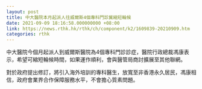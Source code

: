 ```yaml
---
layout: post
title: 中大醫院本月起派人往威爾斯4個專科門診冀縮短輪候
date: 2021-09-09 18:16:58.000000000 +08:00
link: https://news.rthk.hk/rthk/ch/component/k2/1609839-20210909.htm
categories: rthk
---
```


中大醫院今個月起派人到威爾斯醫院為4個專科門診診症，醫院行政總裁馮康表示，希望可縮短輪候時間，如果運作順利，會與醫管局商討擴展至其他聯網。

對於政府提出修訂，將引入海外培訓的專科醫生，放寬至非香港永久居民，馮康相信，政府會業界合作保障服務水平，不會擔心質素問題。
